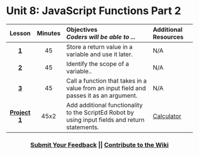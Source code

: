 # Unit 8: JavaScript Functions Part 2




|Lesson|Minutes|Objectives <br> *Coders will be able to ...*|Additional Resources|
|:-------:|:-------:|:-------|:-------|
|[**1**](https://docs.google.com/presentation/d/1rnoDBw94YVGZGkWxnXmpTh6x50xGqJ28bZG8dChCwkk/edit?usp=sharing)|45| Store a return value in a variable and use it later.|N/A|
|[**2**](https://drive.google.com/open?id=1ZF68R-I-aLSL0Nx3i9CqntVV8xun9XTBgC2V1hpI5n0)|45|Identify the scope of a variable..|N/A|
|[**3**](https://drive.google.com/open?id=1-kW8zVrvpInPklqGSdDph1QZjiIMF_X7vTPtFTnPpCU)|45| Call a function that takes in a value from an input field and passes it as an argument.|N/A|
|[**Project 1**](https://drive.google.com/open?id=1yTTo7mTtTxh5ovuwwRrzvC-KwGe3kKjPZ66QfJx18mE)|45x2|Add additional functionality to the ScriptEd Robot by using input fields and return statements.|[Calculator](https://github.com/ScriptEdcurriculum/curriculum2016/tree/master/year1/units/unit10/projects/project2)|



<h3 align="center"><a href="https://docs.google.com/forms/d/e/1FAIpQLSfx0wkLyw_jSOhWR2yY8GTR8TV2NXYZc40us7aPHnl9bO6WAQ/viewform">Submit Your Feedback</a> || <a href="https://github.com/ScriptEdcurriculum/curriculum17-18/wiki/1.-Foundations#unit-8-javascript-functions-2">Contribute to the Wiki</a></h3> 
